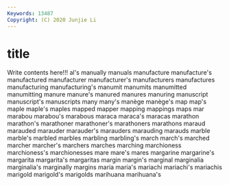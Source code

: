 ```yaml
---
Keywords: 13487
Copyright: (C) 2020 Junjie Li
---
```


# title

Write contents here!!!
al's 
manually 
manuals
manufacture 
manufacture's 
manufactured 
manufacturer 
manufacturer's 
manufacturers 
manufactures 
manufacturing 
manufacturing's 
manumit
manumits 
manumitted 
manumitting 
manure 
manure's 
manured 
manures 
manuring 
manuscript 
manuscript's
manuscripts 
many 
many's 
manège 
manège's 
map 
map's 
maple 
maple's 
maples
mapped 
mapper 
mapping 
mappings 
maps 
mar 
marabou 
marabou's 
marabous 
maraca
maraca's 
maracas 
marathon 
marathon's 
marathoner 
marathoner's 
marathoners 
marathons 
maraud 
marauded
marauder 
marauder's 
marauders 
marauding 
marauds 
marble 
marble's 
marbled 
marbles 
marbling
marbling's 
march 
march's 
marched 
marcher 
marcher's 
marchers 
marches 
marching 
marchioness
marchioness's 
marchionesses 
mare 
mare's 
mares 
margarine 
margarine's 
margarita 
margarita's 
margaritas
margin 
margin's 
marginal 
marginalia 
marginalia's 
marginally 
margins 
maria 
maria's 
mariachi
mariachi's 
mariachis 
marigold 
marigold's 
marigolds 
marihuana 
marihuana's 
